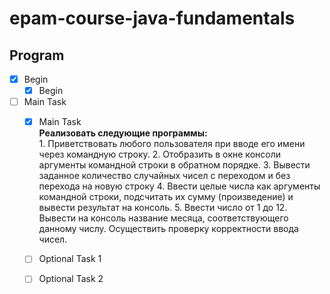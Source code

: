 # epam-course-java-fundamentals
## Program    
- [X] Begin    
    - [X] Begin    
- [ ] Main Task    
    - [X] Main Task   
        **Реализовать следующие программы:**    
            1. Приветствовать любого пользователя при вводе его имени через командную строку.
            2. Отобразить в окне консоли аргументы командной строки в обратном порядке.
            3. Вывести заданное количество случайных чисел с переходом и без перехода на новую строку
            4. Ввести целые числа как аргументы командной строки, подсчитать их сумму (произведение) и вывести результат на консоль.
            5. Ввести число от 1 до 12. Вывести на консоль название месяца, соответствующего данному числу. Осуществить проверку корректности ввода чисел.
    - [ ] Optional Task 1    
    - [ ] Optional Task 2   
    
    

